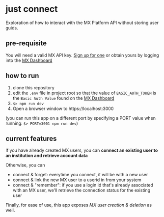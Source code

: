 # just connect

Exploration of how to interact with the MX Platform API without storing user guids. 

## pre-requisite
You will need a valid MX API key. [Sign up for one](https://dashboard.mx.com/sign_up) or obtain yours by logging into the [MX Dashboard](https://dashboard.mx.com/)

## how to run
1. clone this repository
1. edit the `.env` file in project root so that the value of `BASIC_AUTH_TOKEN` is the `Basic Auth Value` found on the [MX Dashboard](https://dashboard.mx.com/)
1. `$> npm run dev`
1. Open a browser window to https://localhost:3000

(you can run this app on a different port by specifying a PORT value when running: `$> PORT=3001 npm run dev`)

## current features
If you have already created MX users, you can **connect an existing user to an institution and retrieve account data**

Otherwise, you can
- connect & forget: everytime you connect, it will be with a new user
- connect & link the new MX user to a userid in from your system
- connect & "remember": if you use a login id that's already associated with an MX user, we'll retrieve the connection status for the existing user

Finally, for ease of use, this app exposes *MX user creation & deletion* as well.
